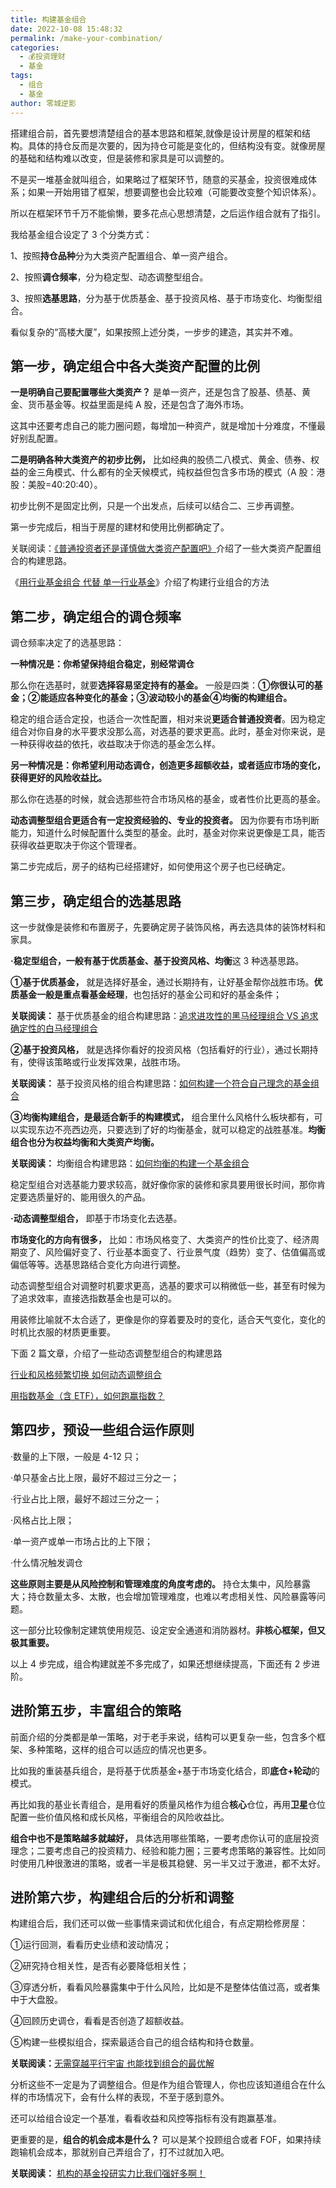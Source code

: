 ```yaml
---
title: 构建基金组合
date: 2022-10-08 15:48:32
permalink: /make-your-combination/
categories:
  - 💰投资理财
  - 基金
tags:
  - 组合
  - 基金
author: 零城逆影
---
```


搭建组合前，首先要想清楚组合的基本思路和框架,就像是设计房屋的框架和结构。具体的持仓反而是次要的，因为持仓可能是变化的，但结构没有变。就像房屋的基础和结构难以改变，但是装修和家具是可以调整的。

不是买一堆基金就叫组合，如果略过了框架环节，随意的买基金，投资很难成体系；如果一开始用错了框架，想要调整也会比较难（可能要改变整个知识体系）。

所以在框架环节千万不能偷懒，要多花点心思想清楚，之后运作组合就有了指引。

我给基金组合设定了 3 个分类方式：

1、按照**持仓品种**分为大类资产配置组合、单一资产组合。

2、按照**调仓频率**，分为稳定型、动态调整型组合。

3、按照**选基思路**，分为基于优质基金、基于投资风格、基于市场变化、均衡型组合。

看似复杂的“高楼大厦”，如果按照上述分类，一步步的建造，其实并不难。


## 第一步，确定组合中各大类资产配置的比例

**一是明确自己要配置哪些大类资产？** 是单一资产，还是包含了股基、债基、黄金、货币基金等。权益里面是纯 A 股，还是包含了海外市场。  

这其中还要考虑自己的能力圈问题，每增加一种资产，就是增加十分难度，不懂最好别乱配置。

**二是明确各种大类资产的初步比例，** 比如经典的股债二八模式、黄金、债券、权益的金三角模式、什么都有的全天候模式，纯权益但包含多市场的模式（A 股：港股：美股=40:20:40）。

初步比例不是固定比例，只是一个出发点，后续可以结合二、三步再调整。

第一步完成后，相当于房屋的建材和使用比例都确定了。

关联阅读：[《普通投资者还是谨慎做大类资产配置吧》](http://mp.weixin.qq.com/s?__biz=Mzg5MDczNzUwMQ==&mid=2247496747&idx=1&sn=9bfa5bb2e1616e43c89eaa9c70e0950e&chksm=cfdab219f8ad3b0f95d7d1f129fa3d432fda141f8f4d3a57f312d72b06bbba3333de6f9e769b&scene=21)介绍了一些大类资产配置组合的构建思路。

《[用行业基金组合 代替 单一行业基金](http://mp.weixin.qq.com/s?__biz=Mzg5MDczNzUwMQ==&mid=2247496839&idx=1&sn=6cdbdc2bd5660492b040b676bd3bf553&chksm=cfdab2b5f8ad3ba395f870a549630fb7dd07c1eff171c66613afa8f99beab09954e6cbb1702b&scene=21)》介绍了构建行业组合的方法

  

## 第二步，确定组合的调仓频率

调仓频率决定了的选基思路：

**一种情况是：你希望保持组合稳定，别经常调仓**

那么你在选基时，就要**选择容易坚定持有的基金。** 一般是四类：**①你很认可的基金；②能适应各种变化的基金；③波动较小的基金④均衡的构建组合。**

稳定的组合适合定投，也适合一次性配置，相对来说**更适合普通投资者**。因为稳定组合对你自身的水平要求没那么高，对选基的要求更高。此时，基金对你来说，是一种获得收益的依托，收益取决于你选的基金怎么样。

**另一种情况是：你希望利用动态调仓，创造更多超额收益，或者适应市场的变化，获得更好的风险收益比。**

那么你在选基的时候，就会选那些符合市场风格的基金，或者性价比更高的基金。

**动态调整型组合更适合有一定投资经验的、专业的投资者。** 因为你要有市场判断能力，知道什么时候配置什么类型的基金。此时，基金对你来说更像是工具，能否获得收益更取决于你这个管理者。

第二步完成后，房子的结构已经搭建好，如何使用这个房子也已经确定。

  

## 第三步，确定组合的选基思路

这一步就像是装修和布置房子，先要确定房子装饰风格，再去选具体的装饰材料和家具。

**·稳定型组合，**一般有**基于优质基金、基于投资风格、均衡**这 3 种选基思路。

**①基于优质基金，** 就是选择好基金，通过长期持有，让好基金帮你战胜市场。**优质基金一般是重点看基金经理**，也包括好的基金公司和好的基金条件；

**关联阅读：** 基于优质基金的组合构建思路：[追求进攻性的黑马经理组合 VS 追求确定性的白马经理组合](http://mp.weixin.qq.com/s?__biz=Mzg5MDczNzUwMQ==&mid=2247496561&idx=1&sn=59b9784acb15797f128f02eb88b0a9f9&chksm=cfdab543f8ad3c555f4685ded17a5a7e20911a763882d81cdbf1b842bdd2baee8ddce50f9199&scene=21)

**②基于投资风格，** 就是选择你看好的投资风格（包括看好的行业），通过长期持有，使得该策略或行业发挥效果，战胜市场。

**关联阅读：** 基于投资风格的组合构建思路：[如何构建一个符合自己理念的基金组合](http://mp.weixin.qq.com/s?__biz=Mzg5MDczNzUwMQ==&mid=2247496598&idx=1&sn=eeee08446c78167b34887dd0ec2273d6&chksm=cfdab5a4f8ad3cb24017b678ee727795c16e0d932d42dadfa18f5a0c666810ff460f40263fda&scene=21)

**③均衡构建组合，是最适合新手的构建模式，** 组合里什么风格什么板块都有，可以实现东边不亮西边亮，只要选到了好的均衡基金，就可以稳定的战胜基准。**均衡组合也分为权益均衡和大类资产均衡。**

**关联阅读：** 均衡组合构建思路：[如何均衡的构建一个基金组合](http://mp.weixin.qq.com/s?__biz=Mzg5MDczNzUwMQ==&mid=2247496267&idx=1&sn=534ca3f0200c825aa64869d74cb2fe5d&chksm=cfdab479f8ad3d6ff01665c2c627d4da8eef19e17deec4c90cfddc7afbc1b8d4907e7072a926&scene=21)

稳定型组合对选基能力要求较高，就好像你家的装修和家具要用很长时间，那你肯定要选质量好的、能用很久的产品。

**·动态调整型组合，** 即基于市场变化去选基。

**市场变化的方向有很多，** 比如：市场风格变了、大类资产的性价比变了、经济周期变了、风险偏好变了、行业基本面变了、行业景气度（趋势）变了、估值偏高或偏低等等。选基思路结合变化方向进行调整。

动态调整型组合对调整时机要求更高，选基的要求可以稍微低一些，甚至有时候为了追求效率，直接选指数基金也是可以的。

用装修比喻就不太合适了，更像是你的穿着要及时的变化，适合天气变化，变化的时机比衣服的材质更重要。

下面 2 篇文章，介绍了一些动态调整型组合的构建思路

[行业和风格频繁切换 如何动态调整组合](http://mp.weixin.qq.com/s?__biz=Mzg5MDczNzUwMQ==&mid=2247496620&idx=1&sn=5601bbe35babc381e5bae1deb6c5a0ad&chksm=cfdab59ef8ad3c883331fb2abf02b8bbeac9274d98ace072d93964d2881e1407d5a49e1efa64&scene=21)

[用指数基金（含 ETF），如何跑赢指数？](http://mp.weixin.qq.com/s?__biz=Mzg5MDczNzUwMQ==&mid=2247496825&idx=1&sn=f1747cd95472997eb93ea528846adeb2&chksm=cfdab24bf8ad3b5dea84d5c706ad38fe19c94281e5855bc34923a2a5bc5aa17272173682ba8b&scene=21)

## 第四步，预设一些组合运作原则

·数量的上下限，一般是 4-12 只；

·单只基金占比上限，最好不超过三分之一；

·行业占比上限，最好不超过三分之一；

·风格占比上限；

·单一资产或单一市场占比的上下限；

·什么情况触发调仓

**这些原则主要是从风险控制和管理难度的角度考虑的。** 持仓太集中，风险暴露大；持仓数量太多、太散，也会增加管理难度，也难以考虑相关性、风险暴露等问题。

这一部分比较像制定建筑使用规范、设定安全通道和消防器材。**非核心框架，但又极其重要。**

以上 4 步完成，组合构建就差不多完成了，如果还想继续提高，下面还有 2 步进阶。

  

## 进阶第五步，丰富组合的策略

前面介绍的分类都是单一策略，对于老手来说，结构可以更复杂一些，包含多个框架、多种策略，这样的组合可以适应的情况也更多。

比如我的重装基兵组合，是将基于优质基金+基于市场变化结合，即**底仓+轮动**的模式。

再比如我的基业长青组合，是用看好的质量风格作为组合**核心**仓位，再用**卫星**仓位配置一些价值风格和成长风格，平衡组合的风险收益比。

**组合中也不是策略越多就越好，** 具体选用哪些策略，一要考虑你认可的底层投资理念；二要考虑自己的投资精力、经验和能力圈；三要考虑策略的兼容性。比如同时使用几种很激进的策略，或者一半是极其稳健、另一半又过于激进，都不太好。

## 进阶第六步，构建组合后的分析和调整

构建组合后，我们还可以做一些事情来调试和优化组合，有点定期检修房屋：

①运行回测，看看历史业绩和波动情况；

②研究持仓相关性，是否有必要降低相关性；

③穿透分析，看看风险暴露集中于什么风险，比如是不是整体估值过高，或者集中于大盘股。

④回顾历史调仓，看看是否创造了超额收益。

⑤构建一些模拟组合，探索最适合自己的组合结构和持仓数量。

**关联阅读：**[无需穿越平行宇宙 也能找到组合的最优解](http://mp.weixin.qq.com/s?__biz=Mzg5MDczNzUwMQ==&mid=2247496676&idx=1&sn=ed48b37d340da3a588441e8316e4a181&chksm=cfdab5d6f8ad3cc066fdbfe8bb674265bbd6b4318bb459930e0daac99b2e0ebad92209695e39&scene=21)

分析这些不一定是为了调整组合。但是作为组合管理人，你也应该知道组合在什么样的市场情况下，会有什么样的表现，不至于感到意外。

还可以给组合设定一个基准，看看收益和风控等指标有没有跑赢基准。

更重要的是，**组合的机会成本是什么？** 可以是某个投顾组合或者 FOF，如果持续跑输机会成本，那就别自己弄组合了，打不过就加入吧。

**关联阅读：** [机构的基金投研实力比我们强好多啊！](http://mp.weixin.qq.com/s?__biz=Mzg5MDczNzUwMQ==&mid=2247495868&idx=1&sn=1945cd40afeca20780431a8f7aaad2f6&chksm=cfdab68ef8ad3f98f43af9ba9a6f1e3ee145983b46e215428d08b09016a21f2f06081a55be24&scene=21)

